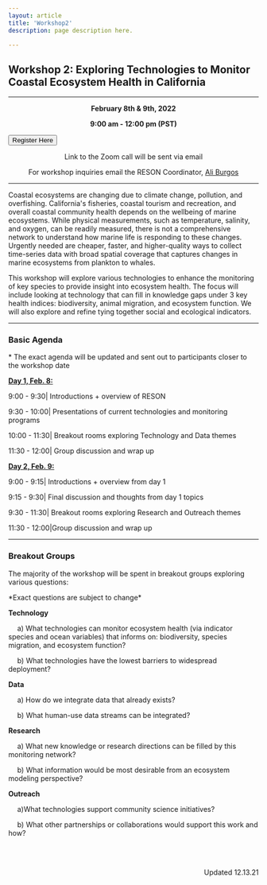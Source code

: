 ```yaml
---
layout: article
title: 'Workshop2'
description: page description here.

---
```


<h2>Workshop 2: Exploring Technologies to Monitor Coastal Ecosystem Health in California</h2>
<hr/>
<div id="main-container">

<p><center><b> February 8th & 9th, 2022</b> </center></p>
<p><center><b> 9:00 am - 12:00 pm (PST)</b> </center></p>


<div class="container">
  <div class="row">
    <div class="col text-center">
     <a href='https://docs.google.com/forms/d/e/1FAIpQLSe91vbP9VD3-4VtrnxA7-Q_U2u_dRv8XqbrCrI4HH2Ye_RX8Q/viewform?usp=sf_link'><button class="btn btn-primary">Register Here</button></a>
    </div>
  </div>
</div>

<p><center> Link to the Zoom call will be sent via email</center></p>
<p><center> For workshop inquiries email the RESON Coordinator,  <a href="mailto:a_burgos@ucsb.edu">Ali Burgos</a> </center></p>


<hr/>
 <p>Coastal ecosystems are changing due to climate change, pollution, and overfishing. California's fisheries, coastal tourism and recreation, and overall coastal community health depends on the wellbeing of marine ecosystems. While physical measurements, such as temperature, salinity, and oxygen, can be readily measured, there is not a comprehensive network to understand how marine life is responding to these changes. Urgently needed are cheaper, faster, and higher-quality ways to collect time-series data with broad spatial coverage that captures changes in marine ecosystems from plankton to whales. </p>

<p>
This workshop will explore various technologies to enhance the monitoring of key species to provide insight into ecosystem health. The focus will include looking at technology that can fill in knowledge gaps under 3 key health indices: biodiversity, animal migration, and ecosystem function. We will also explore and refine tying together social and ecological indicators. 
 </p>

<hr/>
<h3> Basic Agenda </h3>
<p>* The exact agenda will be updated and sent out to participants closer to the workshop date </p>

<div>
<div class="row">
<div class="col-md-6">

<p><u><b>Day 1, Feb. 8: </b></u></p> 

<p>9:00 - 9:30|	Introductions + overview of RESON </p>
<p>9:30 - 10:00| Presentations of current technologies and monitoring programs</p>
<p>10:00 - 11:30| Breakout rooms exploring Technology and Data themes</p>
<p>11:30 - 12:00| Group discussion and wrap up</p>
</div>

<div class="col-md-6">
<p><u><b>Day 2, Feb. 9:</b></u></p> 
<p>9:00 - 9:15|	Introductions + overview from day 1</p>
<p>9:15 - 9:30|	Final discussion and thoughts from day 1 topics</p>
<p>9:30 - 11:30| Breakout rooms exploring Research and Outreach themes</p>
<p>11:30 - 12:00|Group discussion and wrap up</p>
</div>
</div>
<hr/>


<h3> Breakout Groups </h3>
<p> The majority of the workshop will be spent in breakout groups exploring various questions:</p>
<p> *Exact questions are subject to change* </p>

<p><b> Technology </b></p>
<p> &emsp; a) What technologies can monitor ecosystem health (via indicator species and ocean variables) that informs on: biodiversity, species migration, and ecosystem function? </p>
<p> &emsp; b) What technologies have the lowest barriers to widespread deployment? </p>

<p><b> Data </b></p>
<p> &emsp; a) How do we integrate data that already exists? </p>
<p> &emsp; b) What human-use data streams can be integrated? </p>

<p><b> Research </b></p>
<p> &emsp; a) What new knowledge or research directions can be filled by this monitoring network? </p>
<p> &emsp; b) What information would be most desirable from an ecosystem modeling perspective? </p>

<p><b> Outreach </b></p>
<p> &emsp; a)What technologies support community science initiatives? </p>
<p> &emsp; b) What other partnerships or collaborations would support this work and how? </p>

<br>
<style>
div.c {
  text-align: right;
} 
</style>

<br>
<div class="c">
<p> Updated 12.13.21 </p>
</div>



